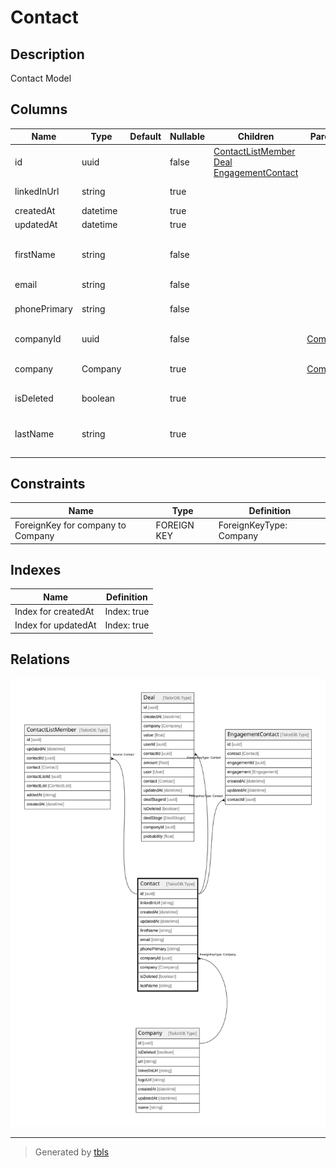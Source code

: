# Contact

## Description

Contact Model

## Columns

| Name | Type | Default | Nullable | Children | Parents | Comment |
| ---- | ---- | ------- | -------- | -------- | ------- | ------- |
| id | uuid |  | false | [ContactListMember](ContactListMember.md) [Deal](Deal.md) [EngagementContact](EngagementContact.md) |  |  |
| linkedInUrl | string |  | true |  |  | LinkedIn URL |
| createdAt | datetime |  | true |  |  | createdAt |
| updatedAt | datetime |  | true |  |  | updatedAt |
| firstName | string |  | false |  |  | First Name of the Contact |
| email | string |  | false |  |  | E-mail |
| phonePrimary | string |  | false |  |  | Primary Phone Number |
| companyId | uuid |  | false |  | [Company](Company.md) | Company ID |
| company | Company |  | true |  | [Company](Company.md) | Link to the Company |
| isDeleted | boolean |  | true |  |  | Is Deleted? |
| lastName | string |  | true |  |  | Last Name of the Contact |

## Constraints

| Name | Type | Definition |
| ---- | ---- | ---------- |
| ForeignKey for company to Company | FOREIGN KEY | ForeignKeyType: Company |

## Indexes

| Name | Definition |
| ---- | ---------- |
| Index for createdAt | Index: true |
| Index for updatedAt | Index: true |

## Relations

![er](Contact.svg)

---

> Generated by [tbls](https://github.com/k1LoW/tbls)
